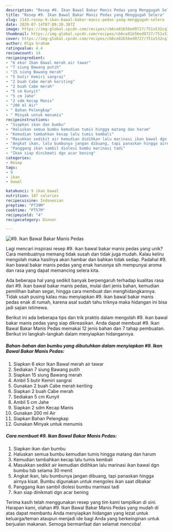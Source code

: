 ```yaml
---
description: "Resep #9. Ikan Bawal Bakar Manis Pedas yang Menggugah Selera"
title: "Resep #9. Ikan Bawal Bakar Manis Pedas yang Menggugah Selera"
slug: 2143-resep-9-ikan-bawal-bakar-manis-pedas-yang-menggugah-selera
date: 2020-07-14T07:09:20.307Z
image: https://img-global.cpcdn.com/recipes/cb6ce81b56ed9727/751x532cq70/9-ikan-bawal-bakar-manis-pedas-foto-resep-utama.jpg
thumbnail: https://img-global.cpcdn.com/recipes/cb6ce81b56ed9727/751x532cq70/9-ikan-bawal-bakar-manis-pedas-foto-resep-utama.jpg
cover: https://img-global.cpcdn.com/recipes/cb6ce81b56ed9727/751x532cq70/9-ikan-bawal-bakar-manis-pedas-foto-resep-utama.jpg
author: Olga Graham
ratingvalue: 4.4
reviewcount: 14
recipeingredient:
- "6 ekor Ikan Bawal merah air tawar"
- "7 siung Bawang putih"
- "15 siung Bawang merah"
- "5 butir Kemiri sangrai"
- "2 buah Cabe merah keriting"
- "2 buah Cabe merah"
- "5 cm Kunyit"
- "5 cm Jahe"
- "2 sdm Kecap Manis"
- "200 ml Air"
- " Bahan Pelengkap"
- " Minyak untuk menumis"
recipeinstructions:
- "Siapkan ikan dan bumbu"
- "Haluskan semua bumbu kemudian tumis hingga matang dan harum"
- "Kemudian tambahkan kecap lalu tumis kembali"
- "Masukkan sedikit air kemudian didihkan lalu marinasi ikan bawal dgn bumbu tsb selama 30 menit"
- "Angkat ikan, lalu bumbunya jangan dibuang, tapi panaskan hingga airnya kisat. Bumbu digunakan untuk mengoles ikan saat dibakar"
- "Panggang ikan sambil diolesi bumbu marinasi tadi"
- "Ikan siap dinikmati dgn acar bening"
categories:
- Resep
tags:
- 9
- ikan
- bawal

katakunci: 9 ikan bawal 
nutrition: 187 calories
recipecuisine: Indonesian
preptime: "PT39M"
cooktime: "PT57M"
recipeyield: "4"
recipecategory: Dinner

---
```



![#9. Ikan Bawal Bakar Manis Pedas](https://img-global.cpcdn.com/recipes/cb6ce81b56ed9727/751x532cq70/9-ikan-bawal-bakar-manis-pedas-foto-resep-utama.jpg)

Lagi mencari inspirasi resep #9. ikan bawal bakar manis pedas yang unik? Cara membuatnya memang tidak susah dan tidak juga mudah. Kalau keliru mengolah maka hasilnya akan hambar dan bahkan tidak sedap. Padahal #9. ikan bawal bakar manis pedas yang enak harusnya sih mempunyai aroma dan rasa yang dapat memancing selera kita.

Ada beberapa hal yang sedikit banyak berpengaruh terhadap kualitas rasa dari #9. ikan bawal bakar manis pedas, mulai dari jenis bahan, kemudian pemilihan bahan segar, hingga cara membuat dan menghidangkannya. Tidak usah pusing kalau mau menyiapkan #9. ikan bawal bakar manis pedas enak di rumah, karena asal sudah tahu triknya maka hidangan ini bisa jadi sajian istimewa.




Berikut ini ada beberapa tips dan trik praktis dalam mengolah #9. ikan bawal bakar manis pedas yang siap dikreasikan. Anda dapat membuat #9. Ikan Bawal Bakar Manis Pedas memakai 12 jenis bahan dan 7 tahap pembuatan. Berikut ini langkah-langkah dalam menyiapkan hidangannya.

<!--inarticleads1-->

##### Bahan-bahan dan bumbu yang dibutuhkan dalam menyiapkan #9. Ikan Bawal Bakar Manis Pedas:

1. Siapkan 6 ekor Ikan Bawal merah air tawar
1. Sediakan 7 siung Bawang putih
1. Siapkan 15 siung Bawang merah
1. Ambil 5 butir Kemiri sangrai
1. Gunakan 2 buah Cabe merah keriting
1. Siapkan 2 buah Cabe merah
1. Sediakan 5 cm Kunyit
1. Ambil 5 cm Jahe
1. Siapkan 2 sdm Kecap Manis
1. Gunakan 200 ml Air
1. Siapkan  Bahan Pelengkap
1. Gunakan  Minyak untuk menumis




<!--inarticleads2-->

##### Cara membuat #9. Ikan Bawal Bakar Manis Pedas:

1. Siapkan ikan dan bumbu
1. Haluskan semua bumbu kemudian tumis hingga matang dan harum
1. Kemudian tambahkan kecap lalu tumis kembali
1. Masukkan sedikit air kemudian didihkan lalu marinasi ikan bawal dgn bumbu tsb selama 30 menit
1. Angkat ikan, lalu bumbunya jangan dibuang, tapi panaskan hingga airnya kisat. Bumbu digunakan untuk mengoles ikan saat dibakar
1. Panggang ikan sambil diolesi bumbu marinasi tadi
1. Ikan siap dinikmati dgn acar bening




Terima kasih telah menggunakan resep yang tim kami tampilkan di sini. Harapan kami, olahan #9. Ikan Bawal Bakar Manis Pedas yang mudah di atas dapat membantu Anda menyiapkan hidangan yang lezat untuk keluarga/teman ataupun menjadi ide bagi Anda yang berkeinginan untuk berjualan makanan. Semoga bermanfaat dan selamat mencoba!
